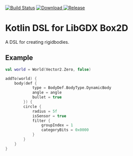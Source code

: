 [![Build Status](https://semaphoreci.com/api/v1/jkly/gdx-box2d-kotlin/branches/master/shields_badge.svg)](https://semaphoreci.com/jkly/gdx-box2d-kotlin) [ ![Download](https://api.bintray.com/packages/jkly/gdx/gdx-box2d-kotlin/images/download.svg) ](https://bintray.com/jkly/gdx/gdx-box2d-kotlin/_latestVersion) [![Release](https://jitpack.io/v/Jkly/gdx-box2d-kotlin.svg)](https://jitpack.io/Jkly/gdx-box2d-kotlin)

# Kotlin DSL for LibGDX Box2D
A DSL for creating rigidbodies.

## Example
```kotlin
val world = World(Vector2.Zero, false)

addTo(world) {
    body(def {
            type = BodyDef.BodyType.DynamicBody
            angle = angle
            bullet = true
        }) {
        circle {
            radius = 5f
            isSensor = true
            filter {
                groupIndex = 1
                categoryBits = 0x0000
            }
        }
    }
}
```
